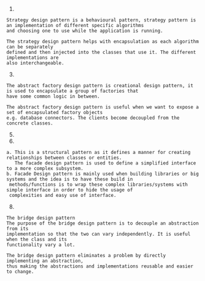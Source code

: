 1.


    Strategy design pattern is a behavioural pattern, strategy pattern is an implementation of different specific algorithms
    and choosing one to use while the application is running.

    The strategy design pattern helps with encapsulation as each algorithm can be separately
    defined and then injected into the classes that use it. The different implementations are
    also interchangeable.


3.

    The abstract factory design pattern is creational design pattern, it is used to encapsulate a group of factories that
    have some common logic in between.

    The abstract factory design pattern is useful when we want to expose a set of encapsulated factory objects
    e.g. database connectors. The clients become decoupled from the concrete classes.

5.

7.

    a. This is a structural pattern as it defines a manner for creating relationships between classes or entities.
       The facade design pattern is used to define a simplified interface to a more complex subsystem.
    b. Facade Design pattern is mainly used when building libraries or big systems and the idea is to have these build in
     methods/functions is to wrap these complex libraries/systems with simple interface in order to hide the usage of
     complexities and easy use of interface.

8.

    The bridge design pattern
    The purpose of the bridge design pattern is to decouple an abstraction from its
    implementation so that the two can vary independently. It is useful when the class and its
    functionality vary a lot.

    The bridge design pattern eliminates a problem by directly implementing an abstraction,
    thus making the abstractions and implementations reusable and easier to change.